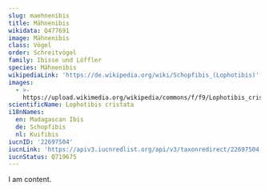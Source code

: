 ```yaml
---
slug: maehnenibis
title: Mähnenibis
wikidata: Q477691
image: Mähnenibis
class: Vögel
order: Schreitvögel
family: Ibisse und Löffler
species: Mähnenibis
wikipediaLink: 'https://de.wikipedia.org/wiki/Schopfibis_(Lophotibis)'
images:
  - >-
    https://upload.wikimedia.org/wikipedia/commons/f/f9/Lophotibis_cristata_-Bronx_Zoo-8.jpg
scientificName: Lophotibis cristata
i18nNames:
  en: Madagascan Ibis
  de: Schopfibis
  nl: Kuifibis
iucnID: '22697504'
iucnLink: 'https://apiv3.iucnredlist.org/api/v3/taxonredirect/22697504'
iucnStatus: Q719675
---
```


I am content.
